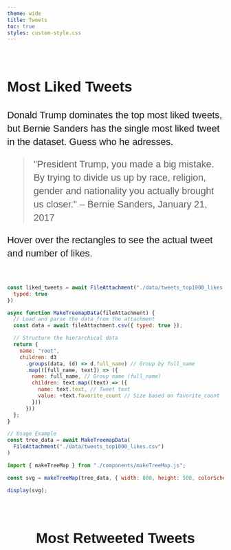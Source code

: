 ```yaml
---
theme: wide
title: Tweets
toc: true
styles: custom-style.css
---
```


<style>
/* Chart Wrapper: Center charts and text */
.chart-wrapper {
    display: flex;
    flex-direction: column;
    align-items: center;
    margin: 0 auto;
    max-width: 900px;
}

/* Global Wrapper: Center all page content */
.page-wrapper {
    display: flex;
    flex-direction: column;
    align-items: center; /* Center content horizontally */
    margin: 0 auto; /* Center the wrapper itself */
    max-width: 900px; /* Match the text dimensions */
    padding: 20px; /* Add spacing around the edges */
    box-sizing: border-box;
}

/* Text Container: Style the text block */
.text-container {
    text-align: left;
    margin: 20px auto;
    max-width: 1200px;
    line-height: 1.4;
    font-size: 22px;
    font-family: "Calibri", Arial, sans-serif;
}

.body{
  max-width: 900px;
  margin: 20px auto;
  max-width: 1200px;
}

svg {
    max-width: 100%; /* Ensure the SVG scales within its container */
    height: auto;    /* Maintain aspect ratio */
  }
</style>

<div class="chart-wrapper">
  <div class="text-container">
   <h2>Most Liked Tweets</h2>
   <p>Donald Trump dominates the top most liked tweets, but Bernie Sanders has the single most liked tweet in the dataset. Guess who he adresses.</p>
   <blockquote>
   "President Trump, you made a big mistake. By trying to divide us up by race, religion, gender and nationality you actually brought us closer." &ndash; Bernie Sanders, January 21, 2017
   </blockquote>
   <p>Hover over the rectangles to see the actual tweet and number of likes.</p>
  </div>
</div>


```js
const liked_tweets = await FileAttachment("./data/tweets_top1000_likes.csv").csv({
  typed: true
})

```

```js
async function MakeTreemapData(fileAttachment) {
  // Load and parse the data from the attachment
  const data = await fileAttachment.csv({ typed: true });

  // Structure the hierarchical data
  return {
    name: "root",
    children: d3
      .groups(data, (d) => d.full_name) // Group by full_name
      .map(([full_name, text]) => ({
        name: full_name, // Group name (full_name)
        children: text.map((text) => ({
          name: text.text, // Tweet text
          value: +text.favorite_count // Size based on favorite_count
        }))
      }))
  };
}

// Usage Example
const tree_data = await MakeTreemapData(
  FileAttachment("./data/tweets_top1000_likes.csv")
)
```


```js
import { makeTreeMap } from "./components/makeTreeMap.js";

const svg = makeTreeMap(tree_data, { width: 800, height: 500, colorScheme: d3.schemeCategory10, tileMethod: d3.treemapSquarify });

display(svg);

```




<div class="chart-wrapper">
  <div class="text-container">
   <h2>Most Retweeted Tweets</h2>
  <p>

  </p>
  </div>
</div>



